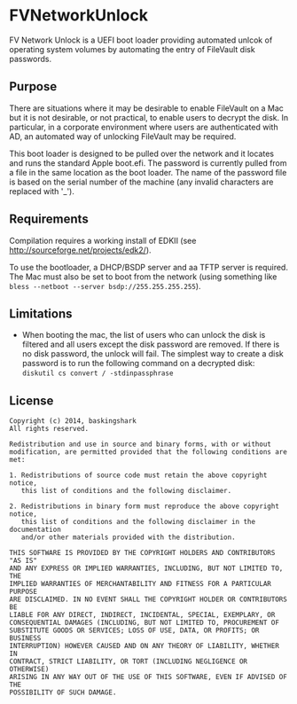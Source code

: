FVNetworkUnlock
===============
FV Network Unlock is a UEFI boot loader providing automated unlcok of operating
system volumes by automating the entry of FileVault disk passwords.

Purpose
-------
There are situations where it may be desirable to enable FileVault on a Mac but
it is not desirable, or not practical, to enable users to decrypt the disk.  In
particular, in a corporate environment where users are authenticated with AD,
an automated way of unlocking FileVault may be required.

This boot loader is designed to be pulled over the network and it locates and
runs the standard Apple boot.efi.  The password is currently pulled from a file
in the same location as the boot loader.  The name of the password file is
based on the serial number of the machine (any invalid characters are replaced
with '_').

Requirements
------------
Compilation requires a working install of EDKII (see
http://sourceforge.net/projects/edk2/).

To use the bootloader, a DHCP/BSDP server and aa TFTP server is required.  The
Mac must also be set to boot from the network (using something like
`bless --netboot --server bsdp://255.255.255.255`).

Limitations
-----------
* When booting the mac, the list of users who can unlock the disk is filtered
and all users except the disk password are removed.  If there is no disk
password, the unlock will fail.  The simplest way to create a disk password is
to run the following command on a decrypted disk:
`diskutil cs convert / -stdinpassphrase`

License
------
    Copyright (c) 2014, baskingshark
    All rights reserved.

    Redistribution and use in source and binary forms, with or without
    modification, are permitted provided that the following conditions are met:

    1. Redistributions of source code must retain the above copyright notice,
       this list of conditions and the following disclaimer.

    2. Redistributions in binary form must reproduce the above copyright notice,
       this list of conditions and the following disclaimer in the documentation
       and/or other materials provided with the distribution.

    THIS SOFTWARE IS PROVIDED BY THE COPYRIGHT HOLDERS AND CONTRIBUTORS "AS IS"
    AND ANY EXPRESS OR IMPLIED WARRANTIES, INCLUDING, BUT NOT LIMITED TO, THE
    IMPLIED WARRANTIES OF MERCHANTABILITY AND FITNESS FOR A PARTICULAR PURPOSE
    ARE DISCLAIMED. IN NO EVENT SHALL THE COPYRIGHT HOLDER OR CONTRIBUTORS BE
    LIABLE FOR ANY DIRECT, INDIRECT, INCIDENTAL, SPECIAL, EXEMPLARY, OR
    CONSEQUENTIAL DAMAGES (INCLUDING, BUT NOT LIMITED TO, PROCUREMENT OF
    SUBSTITUTE GOODS OR SERVICES; LOSS OF USE, DATA, OR PROFITS; OR BUSINESS
    INTERRUPTION) HOWEVER CAUSED AND ON ANY THEORY OF LIABILITY, WHETHER IN
    CONTRACT, STRICT LIABILITY, OR TORT (INCLUDING NEGLIGENCE OR OTHERWISE)
    ARISING IN ANY WAY OUT OF THE USE OF THIS SOFTWARE, EVEN IF ADVISED OF THE
    POSSIBILITY OF SUCH DAMAGE.
